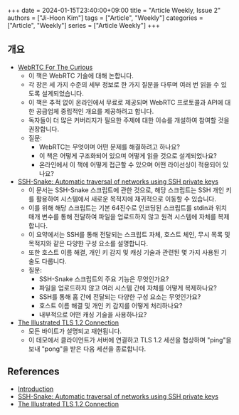 +++ 
date = 2024-01-15T23:40:00+09:00
title = "Article Weekly, Issue 2"
authors = ["Ji-Hoon Kim"]
tags = ["Article", "Weekly"]
categories = ["Article", "Weekly"]
series = ["Article Weekly"]
+++

## 개요

- [WebRTC For The Curious](https://webrtcforthecurious.com/)
  - 이 책은 WebRTC 기술에 대해 논합니다.
  - 각 장은 세 가지 수준의 세부 정보로 한 가지 질문을 다루며 여러 번 읽을 수 있도록 설계되었습니다.
  - 이 책은 추적 없이 온라인에서 무료로 제공되며 WebRTC 프로토콜과 API에 대한 공급업체 중립적인 개요를 제공하려고 합니다.
  - 독자들이 더 많은 커버리지가 필요한 주제에 대한 이슈를 개설하여 참여할 것을 권장합니다.
  - 질문:
    - WebRTC는 무엇이며 어떤 문제를 해결하려고 하나요?
    - 이 책은 어떻게 구조화되어 있으며 어떻게 읽을 것으로 설계되었나요?
    - 온라인에서 이 책에 어떻게 접근할 수 있으며 어떤 라이선싱이 적용되어 있나요?
- [SSH-Snake: Automatic traversal of networks using SSH private keys](https://joshua.hu/ssh-snake-ssh-network-traversal-discover-ssh-private-keys-network-graph)
  - 이 문서는 SSH-Snake 스크립트에 관한 것으로, 해당 스크립트는 SSH 개인 키를 활용하여 시스템에서 새로운 목적지에 재귀적으로 이동할 수 있습니다.
  - 이를 위해 해당 스크립트는 기본 64진수로 인코딩된 스크립트를 stdin과 위치 매개 변수를 통해 전달하여 파일을 업로드하지 않고 원격 시스템에 자체를 복제합니다.
  - 이 요약에서는 SSH를 통해 전달되는 스크립트 자체, 호스트 체인, 무시 목록 및 목적지와 같은 다양한 구성 요소를 설명합니다.
  - 또한 호스트 이름 해결, 개인 키 감지 및 캐싱 기술과 관련된 몇 가지 사용된 기술도 다룹니다.
  - 질문:
    - SSH-Snake 스크립트의 주요 기능은 무엇인가요?
    - 파일을 업로드하지 않고 여러 시스템 간에 자체를 어떻게 복제하나요?
    - SSH를 통해 홉 간에 전달되는 다양한 구성 요소는 무엇인가요?
    - 호스트 이름 해결 및 개인 키 감지를 어떻게 처리하나요?
    - 내부적으로 어떤 캐싱 기술을 사용하나요?
- [The Illustrated TLS 1.2 Connection](https://tls12.xargs.org/)
  - 모든 바이트가 설명되고 재현됩니다.
  - 이 데모에서 클라이언트가 서버에 연결하고 TLS 1.2 세션을 협상하며 "ping"을 보내 "pong"을 받은 다음 세션을 종료합니다.

## References

- [Introduction](https://webrtcforthecurious.com/)
- [SSH-Snake: Automatic traversal of networks using SSH private keys](https://joshua.hu/ssh-snake-ssh-network-traversal-discover-ssh-private-keys-network-graph)
- [The Illustrated TLS 1.2 Connection](https://tls12.xargs.org/)
